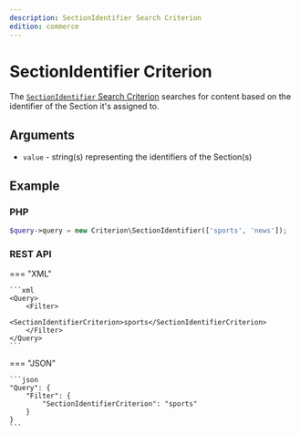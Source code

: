 ```yaml
---
description: SectionIdentifier Search Criterion
edition: commerce
---
```


# SectionIdentifier Criterion

The [`SectionIdentifier` Search Criterion](../../api/php_api/php_api_reference/classes/Ibexa-Contracts-Core-Repository-Values-Content-Query-Criterion-SectionIdentifier.html) searches for content based on the identifier of the Section it's assigned to.

## Arguments

- `value` - string(s) representing the identifiers of the Section(s)

## Example

### PHP

``` php
$query->query = new Criterion\SectionIdentifier(['sports', 'news']);
```

### REST API

=== "XML"

    ```xml
    <Query>
        <Filter>
            <SectionIdentifierCriterion>sports</SectionIdentifierCriterion>
        </Filter>
    </Query>
    ```

=== "JSON"

    ```json
    "Query": {
        "Filter": {
            "SectionIdentifierCriterion": "sports"
        }
    }
    ```